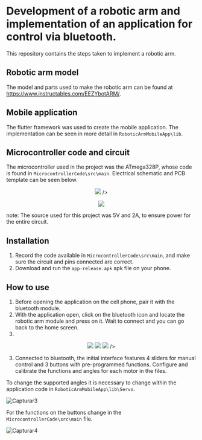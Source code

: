 # Development of a robotic arm and implementation of an application for control via bluetooth.

This repository contains the steps taken to implement a robotic arm.

## Robotic arm model

The model and parts used to make the robotic arm can be found at https://www.instructables.com/EEZYbotARM/.

## Mobile application

The flutter framework was used to create the mobile application. The implementation can be seen in more detail in `RoboticArmMobileApp\lib`.

## Microcontroller code and circuit

The microcontroller used in the project was the ATmega328P, whose code is found in `MicrocontrollerCode\src\main`. Electrical schematic and PCB template can be seen below. 
<p align="center">
  <img src="https://github.com/FernandoLKS/Robotic-Arm-Design/assets/114883109/6113f6c5-d720-48cb-b7bf-7d04be756f8a"/>
/>
<p align="center">
  <img src="https://github.com/FernandoLKS/Robotic-Arm-Design/assets/114883109/41cbd6b2-505e-4b58-9cbb-b90246b63d2d"
/>

note: The source used for this project was 5V and 2A, to ensure power for the entire circuit.

## Installation

1. Record the code available in `MicrocontrollerCode\src\main`, and make sure the circuit and pins connected are correct.
2. Download and run the `app-release.apk` apk file on your phone.

## How to use

1. Before opening the application on the cell phone, pair it with the bluetooth module.
2. With the application open, click on the bluetooth icon and locate the robotic arm module and press on it. Wait to connect and you can go back to the home screen.
3. 
<p align="center">
  <img src="https://github.com/FernandoLKS/Robotic-Arm-Design/raw/main/assets/114883109/3c1c3229-ff31-4038-a5e2-44fa35ace971/WhatsApp%20Image%202023-06-26%20at%2020.34.30.png"/>
  <img src="https://github.com/FernandoLKS/Robotic-Arm-Design/raw/main/assets/114883109/b5cff57e-beba-4a0b-8a4b-40104a58a8de/WhatsApp%20Image%202023-06-26%20at%2020.34.30%20(1).png" />
  <img src="https://github.com/FernandoLKS/Robotic-Arm-Design/raw/main/assets/114883109/70a3f96a-2299-49fc-8d8e-3c4cbaaa04c5/WhatsApp%20Image%202023-06-26%20at%2020.34.30%20(2).png"/>
/>

3. Connected to bluetooth, the initial interface features 4 sliders for manual control and 3 buttons with pre-programmed functions. Configure and calibrate the functions and angles for each motor in the files. 

To change the supported angles it is necessary to change within the application code in `RoboticArmMobileApp\lib\Servo`.

![Capturar3](https://github.com/FernandoLKS/Robotic-Arm-Design/assets/114883109/48424106-be40-4c6a-835a-20bb36aa5ad5)

For the functions on the buttons change in the `MicrocontrollerCode\src\main` file.

![Capturar4](https://github.com/FernandoLKS/Robotic-Arm-Design/assets/114883109/b59ee277-8055-486f-8952-131f70d7135f)

